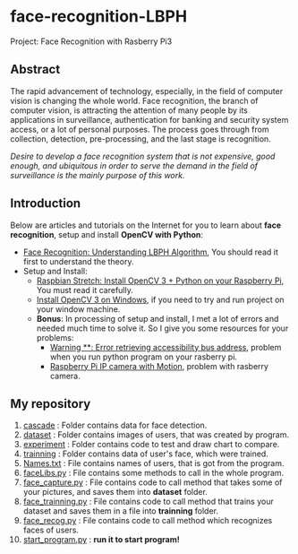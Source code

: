 # face-recognition-LBPH
Project: Face Recognition with Rasberry Pi3

## Abstract
The rapid advancement of technology, especially, in the field of computer vision is changing the whole world. Face recognition, the branch of computer vision, is attracting the attention of many people by its applications in surveillance, authentication for banking and security system access, or a lot of personal purposes. The process goes through from collection, detection, pre-processing, and the last stage is recognition.

*Desire to develop a face recognition system that is not expensive, good enough, and ubiquitous in order to serve the demand in the field of surveillance is the mainly purpose of  this work.*

## Introduction
Below are articles and tutorials on the Internet for you to learn about **face recognition**, setup and install **OpenCV with Python**:
* [Face Recognition: Understanding LBPH Algorithm](https://towardsdatascience.com/face-recognition-how-lbph-works-90ec258c3d6b), You should read it first to understand the theory.
* Setup and Install:
  * [Raspbian Stretch: Install OpenCV 3 + Python on your Raspberry Pi](https://www.pyimagesearch.com/2017/09/04/raspbian-stretch-install-opencv-3-python-on-your-raspberry-pi/), You must read it carefully.
  * [Install OpenCV 3 on Windows](https://www.learnopencv.com/install-opencv3-on-windows/), if you need to try and run project on your window machine.
  * **Bonus**: In processing of setup and install, I met a lot of errors and needed much time to solve it. So I give you some resources for your problems:
    * [Warning **: Error retrieving accessibility bus address](https://www.raspberrypi.org/forums/viewtopic.php?t=196070), problem when you run python program on your rasberry pi.
    * [Raspberry Pi IP camera with Motion](http://blog.hawthorn.io/2017/03/07/raspberry-pi-ip-camera-with-motion/), problem with rasberry camera.

## My repository
1. [cascade](https://github.com/VictorNgBao/face-recognition-LBPH/tree/master/cascade) : Folder contains data for face detection.
2. [dataset](https://github.com/VictorNgBao/face-recognition-LBPH/tree/master/dataset) : Folder contains images of users, that was created by program.
3. [experiment](https://github.com/VictorNgBao/face-recognition-LBPH/tree/master/experiment) : Folder contains code to test and draw chart to compare.
4. [trainning](https://github.com/VictorNgBao/face-recognition-LBPH/tree/master/trainning) : Folder contains data of user's face, which were trained.
5. [Names.txt](https://github.com/VictorNgBao/face-recognition-LBPH/blob/master/Names.txt) : File contains names of users, that is got from the program.
6. [faceLibs.py](https://github.com/VictorNgBao/face-recognition-LBPH/blob/master/faceLibs.py) : File contains some methods to call in the whole program.
7. [face_capture.py](https://github.com/VictorNgBao/face-recognition-LBPH/blob/master/face_capture.py) : File contains code to call method that takes some of your pictures, and saves them into **dataset** folder.
8. [face_trainning.py](https://github.com/VictorNgBao/face-recognition-LBPH/blob/master/face_trainning.py) : File contains code to call method that trains your dataset and saves them in a file into **trainning** folder.
9. [face_recog.py](https://github.com/VictorNgBao/face-recognition-LBPH/blob/master/face_recog.py) : File contains code to call method which recognizes faces of users.
10. [start_program.py](https://github.com/VictorNgBao/face-recognition-LBPH/blob/master/start_program.py) : **run it to start program!**
